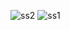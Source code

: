![ss2](https://github.com/SubahNoshin/Lab/assets/121153997/b8cd36be-bb36-47b9-941e-337560374f66)
![ss1](https://github.com/SubahNoshin/Lab/assets/121153997/6eeefd43-f5bd-49bd-97b2-4f915de4dac0)
